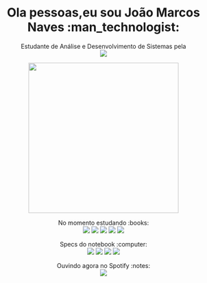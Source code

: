 <h1 align='center'>
  Ola pessoas,eu sou João Marcos Naves :man_technologist:
</h1>

<p align='center'>
  Estudante de Análise e Desenvolvimento de Sistemas pela <br>
  <img src="https://img.shields.io/badge/Uniube-S.I.-blue?style=for-the-badge">
</p>

<p align='center'>
  <a href="#"><img src="https://github-readme-stats.vercel.app/api?username=scriptJohnmns&show_icons=true&count_private=true&theme=dark" width="350"></a>
</p>

<p align="center">
No momento estudando :books: <br>
<img src="https://img.shields.io/badge/-LINUX-blue?style=for-the-badge&logo=Linux&logoColor=white"> <img src="https://img.shields.io/badge/python%20-%2314354C.svg?&style=for-the-badge&logo=python&logoColor=white"> <img src="https://img.shields.io/badge/shell_script%20-%23121011.svg?&style=for-the-badge&logo=gnu-bash&logoColor=white"> <img src="https://img.shields.io/badge/c%20-%2300599C.svg?&style=for-the-badge&logo=c&logoColor=white"> <img src="https://img.shields.io/badge/-Ethical%20hacking-black?style=for-the-badge&logo=hackster&logoColor=white"></p>

<p align ='center'>
Specs do notebook :computer:<br>
<img src="https://img.shields.io/badge/-openSuse Linux-darkgreen?style=for-the-badge&logo=opensuse&logoColor=white"> <img src="https://img.shields.io/badge/intel-core%20i5-%230071C5.svg?&style=for-the-badge&logo=intel&logoColor=white"> <img src="https://img.shields.io/badge/RAM-16GB-blue?style=for-the-badge"> <img src="https://img.shields.io/badge/nvidia-gt930m-%2376B900.svg?&style=for-the-badge&logo=nvidia&logoColor=white">
</p>

 
<p align="center">
Ouvindo agora no Spotify :notes: <br>
<img src="https://spotify-github-profile.vercel.app/api/view?uid=22sigf5qf4vnnsaorrely4rai&cover_image=true&theme=default"/>
</p>
